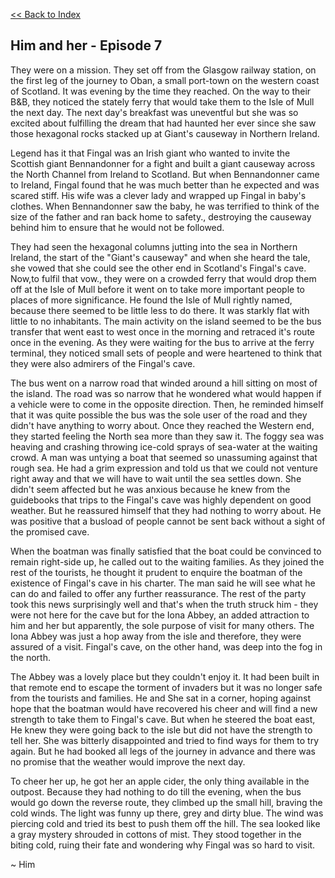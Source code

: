 [<<  Back to Index](index.md)


## Him and her - Episode 7


They were on a mission. They set off from the Glasgow railway station, on the first leg of the journey to Oban, a small port-town on the western coast of Scotland. It was evening by the time they reached. On the way to their B&B, they noticed the stately ferry that would take them to the Isle of Mull the next day. The next day's breakfast was uneventful but she was so excited about fulfilling the dream that had haunted her ever since she saw those hexagonal rocks stacked up at Giant's causeway in Northern Ireland. 

Legend has it that Fingal was an Irish giant who wanted to invite the Scottish giant Bennandonner for a fight and built a giant causeway across the North Channel from Ireland to Scotland. But when Bennandonner came to Ireland, Fingal found that he was much better than he expected and was scared stiff. His wife was a clever lady and wrapped up Fingal in baby's clothes. When Bennandonner saw the baby, he was terrified to think of the size of the father and ran back home to safety., destroying the causeway behind him to ensure that he would not be followed. 

They had seen the hexagonal columns jutting into the sea in Northern Ireland, the start of the "Giant's causeway" and when she heard the tale, she vowed that she could see the other end in Scotland's Fingal's cave. Now,to fulfil that vow., they were on a crowded ferry that would drop them off at the Isle of Mull before it went on to take more important people to places of more significance. He found the Isle of Mull rightly named, because there seemed to be little less to do there. It was starkly flat with little to no inhabitants. The main activity on the island seemed to be the bus transfer that went east to west once in the morning and retraced it's route once in the evening. As they were waiting for the bus to arrive at the ferry terminal, they noticed small sets of people and were heartened to think that they were also admirers of the Fingal's cave.

The bus went on a narrow road that winded around a hill sitting on most of the island. The road was so narrow that he wondered what would happen if a vehicle were to come in the opposite direction. Then, he reminded himself that it was quite possible the bus was the sole user of the road and they didn't have anything to worry about. Once they reached the Western end, they started feeling the North sea more than they saw it. The foggy sea was heaving and crashing throwing ice-cold sprays of sea-water at the waiting crowd. A man was untying a boat that seemed so unassuming against that rough sea. He had a grim expression and told us that we could not venture right away and that we will have to wait until the sea settles down. She didn't seem affected but he was anxious because he knew from the guidebooks that trips to the Fingal's cave was highly dependent on good weather. But he reassured himself that they had nothing to worry about. He was positive that a busload of people cannot be sent back without a sight of the promised cave.

When the boatman was finally satisfied that the boat could be convinced to remain right-side up, he called out to the waiting families. As they joined the rest of the tourists, he thought it prudent to enquire the boatman of the existence of Fingal's cave in his charter. The man said he will see what he can do and failed to offer any further reassurance. The rest of the party took this news surprisingly well and that's when the truth struck him - they were not here for the cave but for the Iona Abbey, an added attraction to him and her but apparently, the sole purpose of visit for many others.  The Iona Abbey was just a hop away from the isle and therefore, they were assured of a visit. Fingal's cave, on the other hand, was deep into the fog in the north.

The Abbey was a lovely place but they couldn't enjoy it. It had been built in that remote end to escape the torment of invaders but it was no longer safe from the tourists and families. He and She sat in a corner, hoping against hope that the boatman would have recovered his cheer and will find a new strength to take them to Fingal's cave. But when he steered the boat east, He knew they were going back to the isle but did not have the strength to tell her. She was bitterly disappointed and tried to find ways for them to try again. But he had booked all legs of the journey in advance and there was no promise that the weather would improve the next day.

To cheer her up, he got her an apple cider, the only thing available in the outpost. Because they had nothing to do till the evening, when the bus would go down the reverse route, they climbed up the small hill, braving the cold winds. The light was funny up there, grey and dirty blue. The wind was piercing cold and tried its best to push them off the hill. The sea looked like a gray mystery shrouded in cottons of mist. They stood together in the biting cold, ruing their fate and wondering why Fingal was so hard to visit. 

~ Him